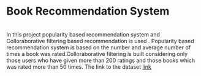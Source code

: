 # Book Recommendation System
<br> In this project popularity based recommendation system and Colloraborative filtering based recommendation is used . Popularity based recommendation system is based on the number and average number of times a book was rated.Colloraborative filtering is built considering only those users who have given more than 200 ratings and those books which was rated more than 50 times. The link to the dataset [link](https://www.kaggle.com/code/fahadmehfoooz/book-recommendation-system)
